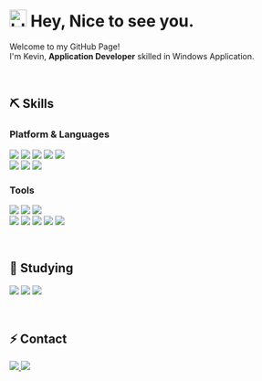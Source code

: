 # <img src="https://slackmojis.com/emojis/8272-blob-cool/download" alt="blob-cool" width="30"/> Hey, Nice to see you.

<p>
  Welcome to my GitHub Page! <br>
  I'm Kevin, <b>Application Developer</b> skilled in Windows Application.
</p>
<br>

## ⛏ Skills
### Platform & Languages
<p>
  <img src="https://img.shields.io/badge/Windows-0078D6?style=flat-square&logo=Windows&logoColor=white" />
  <img src="https://img.shields.io/badge/WPF-0078D6?style=flat-square&logo=windows&logoColor=white" />
  <img src="https://img.shields.io/badge/WinForms-0078D6?style=flat-square&logo=windows&logoColor=white" />
  <img src="https://img.shields.io/badge/AutoCAD%20.NET-000000?style=flat-square&logo=autodesk&logoColor=white" />
  <img src="https://img.shields.io/badge/Civil3D%20.NET-000000?style=flat-square&logo=autodesk&logoColor=white" />
  <br>
  <img src="https://img.shields.io/badge/C%23-512BD4?style=flat-square&logo=dotnet&logoColor=white" />
  <img src="https://img.shields.io/badge/VB%20.NET-512BD4?style=flat-square&logo=dotnet&logoColor=white" />
  <img src="https://img.shields.io/badge/Python-3776AB?style=flat-square&logo=python&logoColor=white" />
</p>

### Tools
<p>
  <img src="https://img.shields.io/badge/Visual%20Studio-5C2D91?style=flat-square&logo=visualstudio&logoColor=white" />
  <img src="https://img.shields.io/badge/Visual%20Studio%20Code-007ACC?style=flat-square&logo=visualstudiocode&logoColor=white" />
  <img src="https://img.shields.io/badge/PyCharm-000000?style=flat-square&logo=pycharm&logoColor=white" />
  <br>
  <img src="https://img.shields.io/badge/Git-F05032?style=flat-square&logo=Git&logoColor=white" />
  <img src="https://img.shields.io/badge/SourceTree-0052CC?style=flat-square&logo=SourceTree&logoColor=white" />
  <img src="https://img.shields.io/badge/GitHub-181717?style=flat-square&logo=GitHub&logoColor=white" />
  <img src="https://img.shields.io/badge/JIRA-0052CC?style=flat-square&logo=jirasoftware&logoColor=white" />
  <img src="https://img.shields.io/badge/Slack-4A154B?style=flat-square&logo=slack&logoColor=white" />
</p>
<br>

## 📖 Studying
<p>
  <img src="https://img.shields.io/badge/Unity-000000?style=flat-square&logo=Unity&logoColor=FFFFFF" />
  <img src="https://img.shields.io/badge/Algorithm-0288D1?style=flat-square&logo=bookstack&logoColor=white" />
  <img src="https://img.shields.io/badge/Data%20Structure-2AB1AC?style=flat-square&logo=bookstack&logoColor=white" />
</p>
<br>

## ⚡ Contact
<p>
  <a href="mailto:ssm0725@gmail.com" target="_blank">
    <img src="https://img.shields.io/badge/ssm0725@gmail.com-EA4335?style=flat-square&logo=gmail&logoColor=white"/>
  </a>
  <a href="https://www.linkedin.com/in/soomin-sung-518585265/" target="_blank">
    <img src="https://img.shields.io/badge/SooMin%20(Kevin)%20Sung-0A66C2?style=flat-square&logo=linkedin&logoColor=white"/>
  </a>
</p>

<!--
**soomin-kevin-sung/soomin-kevin-sung** is a ✨ _special_ ✨ repository because its `README.md` (this file) appears on your GitHub profile.

Here are some ideas to get you started:

- 🔭 I’m currently working on ...
- 🌱 I’m currently learning ...
- 👯 I’m looking to collaborate on ...
- 🤔 I’m looking for help with ...
- 💬 Ask me about ...
- 📫 How to reach me: ...
- 😄 Pronouns: ...
- ⚡ Fun fact: ...
-->
